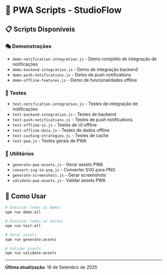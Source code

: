 # 🔧 PWA Scripts - StudioFlow

## 📋 **Scripts Disponíveis**

### 🎭 **Demonstrações**
- `demo-notification-integration.js` - Demo completo de integração de notificações
- `demo-backend-integration.js` - Demo de integração backend
- `demo-push-notifications.js` - Demo de push notifications
- `demo-offline-features.js` - Demo de funcionalidades offline

### 🧪 **Testes**
- `test-notification-integration.js` - Testes de integração de notificações
- `test-backend-integration.js` - Testes de backend
- `test-push-notifications.js` - Testes de push notifications
- `test-offline-ui.js` - Testes de UI offline
- `test-offline-data.js` - Testes de dados offline
- `test-caching-strategies.js` - Testes de cache
- `test-pwa.js` - Testes gerais de PWA

### 🎨 **Utilitários**
- `generate-pwa-assets.js` - Gerar assets PWA
- `convert-svg-to-png.js` - Converter SVG para PNG
- `generate-screenshots.js` - Gerar screenshots
- `validate-pwa-assets.js` - Validar assets PWA

## 🚀 **Como Usar**

```bash
# Executar todos os demos
npm run demo:all

# Executar todos os testes
npm run test:all

# Gerar assets
npm run generate:assets

# Validar assets
npm run validate:assets
```

---

**Última atualização**: 18 de Setembro de 2025
